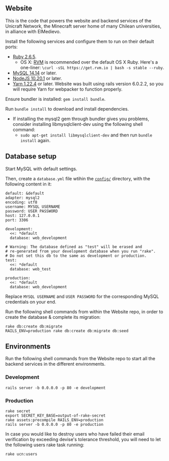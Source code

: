 Website
---

This is the code that powers the website and backend services of the Unicraft Network, the Minecraft server home of many Chilean universities, in alliance with ElMedievo.

Install the following services and configure them to run on their default ports:
  * [Ruby 2.6.5](https://www.ruby-lang.org/en/).
      * OS X: [RVM](http://rvm.io) is recommended over the default OS X Ruby. Here's a one-liner: `\curl -sSL https://get.rvm.io | bash -s stable --ruby`.
  * [MySQL 14.14](https://www.mysql.com/) or later.
  * [NodeJS 10.20.1](https://linuxize.com/post/how-to-install-node-js-on-ubuntu-18.04/) or later.
  * [Yarn 1.22.4](https://linuxize.com/post/how-to-install-yarn-on-ubuntu-18-04/) or later. Website was built using rails version 6.0.2.2, so you will require Yarn for webpacker to function properly.

Ensure bundler is installed: `gem install bundle`.

Run `bundle install` to download and install dependencies.

* If installing the mysql2 gem through bundler gives you problems, consider installing libmysqlclient-dev using the following shell command:
  * `sudo apt-get install libmysqlclient-dev` and then run `bundle install` again.

## Database setup
  Start MySQL with default settings.
  
  Then, create a `database.yml` file wtihin the [`config/`](https://github.com/ElMedievo-UdeC/Website/tree/master/config) directory, with the following content in it:

```
default: &default
adapter: mysql2
encoding: utf8
username: MYSQL USERNAME
password: USER PASSWORD
host: 127.0.0.1
port: 3306

development:
  <<: *default
  database: web_development

# Warning: The database defined as "test" will be erased and
# re-generated from your development database when you run "rake".
# Do not set this db to the same as development or production.
test:
  <<: *default
  database: web_test

production:
  <<: *default
  database: web_development
```

Replace `MYSQL USERNAME` and `USER PASSWORD` for the corresponding MySQL credentials on your end. 
  
Run the following shell commands from within the Website repo, in order to create the database & complete its migration:

    rake db:create db:migrate
    RAILS_ENV=production rake db:create db:migrate db:seed

## Environments

Run the following shell commands from the Website repo to start all the backend services in the different environments.

### Development

    rails server -b 0.0.0.0 -p 80 -e development

### Production

    rake secret
    export SECRET_KEY_BASE=output-of-rake-secret
    rake assets:precompile RAILS_ENV=production
    rails server -b 0.0.0.0 -p 80 -e production
    
In case you would like to destroy users who have failed their email verification by exceeding devise's tolerance threshold, you will need to let the following users rake task running:

    rake ucn:users
